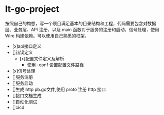 # lt-go-project
按照自己的构想，写一个项目满足基本的目录结构和工程，代码需要包含对数据层、业务层、API 注册，以及 main 函数对于服务的注册和启动，信号处理，使用 Wire 构建依赖。可以使用自己熟悉的框架。

- [x]api接口定义
- []错误定义
  - [x]配置文件定义及解析
    - 使用 -conf 设置配置文件路径
- [x]信号处理
- []服务注册
- []服务启动
- []生成 http pb.go文件,使用 proto 注册 http 接口
- []接口文档生成
- []自动化测试  
- []cicd
